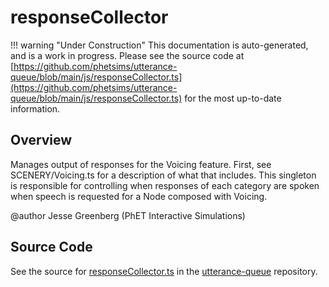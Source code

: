 # responseCollector

!!! warning "Under Construction"
    This documentation is auto-generated, and is a work in progress. Please see the source code at
    [https://github.com/phetsims/utterance-queue/blob/main/js/responseCollector.ts](https://github.com/phetsims/utterance-queue/blob/main/js/responseCollector.ts) for the most up-to-date information.

## Overview

Manages output of responses for the Voicing feature. First, see SCENERY/Voicing.ts for a description of what that includes.
This singleton is responsible for controlling when responses of each category are spoken when speech is
requested for a Node composed with Voicing.

@author Jesse Greenberg (PhET Interactive Simulations)



## Source Code

See the source for [responseCollector.ts](https://github.com/phetsims/utterance-queue/blob/main/js/responseCollector.ts) in the [utterance-queue](https://github.com/phetsims/utterance-queue) repository.

